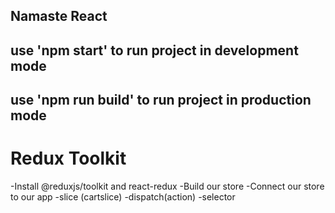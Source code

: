 ## Namaste React

## use 'npm start' to run project in development mode

## use 'npm run build' to run project in production mode

# Redux Toolkit

-Install @reduxjs/toolkit and react-redux
-Build our store
-Connect our store to our app
-slice (cartslice)
-dispatch(action)
-selector
